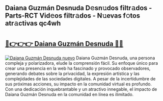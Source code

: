 ## Daiana Guzmán Desnuda D𝚎sn𝚞dos filtr𝚊dos - Parts-RCT Vid𝚎os filtr𝚊dos - N𝚞evas f𝚘tos atr𝚊ctivas qc4wh

# <h2><a href="http://mbbtsn.tromn.icu/?c=Daiana+Guzm%c3%a1n+Desnuda">🔗👉👉👉 Daiana Guzmán Desnuda 🔗🔗</a></h2>

[![Daiana Guzmán Desnuda nuevo](https://i.imgur.com/pEAQMta.gif)](http://mbbtsn.tromn.icu/?c=Daiana+Guzm%c3%a1n+Desnuda)
Daiana Guzmán Desnuda, una persona compleja y polarizadora, elude la comprensión fácil. Su enfoque único para crear una presencia en la web ha fascinado y provocado observadores, generando debates sobre la privacidad, la expresión artística y las complejidades de las sociedades digitales. A pesar de la incertidumbre de sus próximas acciones, su impacto en la comunidad virtual es profundo. Con una dedicación inquebrantable y un atractivo innegable, el impacto de Daiana Guzmán Desnuda en la comunidad en línea es ilimitado.
